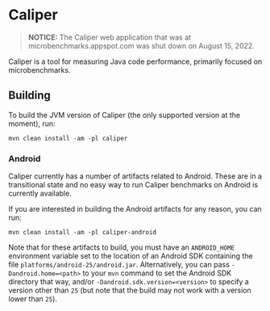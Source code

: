 # Caliper

> **NOTICE:** The Caliper web application that was at
> microbenchmarks.appspot.com was shut down on August 15, 2022.

Caliper is a tool for measuring Java code performance, primarily focused on
microbenchmarks.

## Building

To build the JVM version of Caliper (the only supported version at the moment),
run:

```shell
mvn clean install -am -pl caliper
```

### Android

Caliper currently has a number of artifacts related to Android. These are in
a transitional state and no easy way to run Caliper benchmarks on Android is
currently available.

If you are interested in building the Android artifacts for any reason, you can
run:

```shell
mvn clean install -am -pl caliper-android
```

Note that for these artifacts to build, you must have an `ANDROID_HOME`
environment variable set to the location of an Android SDK containing the file
`platforms/android-25/android.jar`. Alternatively, you can pass
`-Dandroid.home=<path>` to your `mvn` command to set the Android SDK directory
that way, and/or `-Dandroid.sdk.version=<version>` to specify a version other
than `25` (but note that the build may not work with a version lower than `25`).
